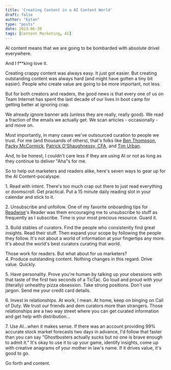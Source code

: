 ```yaml
---
title: 'Creating Content in a AI Content World'
draft: false
author: "Eytan"
type: "posts"
date: 2023-06-30
tags: [Content Marketing, AI]
---
```


AI content means that we are going to be bombarded with absolute drivel everywhere.  
  
And I f\*\*king love it.  
  
Creating crappy content was always easy. It just got easier. But creating outstanding content was always hard (and might have gotten a tiny bit easier). People who create value are going to be more important, not less.  
  
But for both creators and readers, the good news is that every one of us on Team Internet has spent the last decade of our lives in boot camp for getting better at ignoring crap.   
  
We already ignore banner ads (unless they are really, really good). We read a fraction of the emails we actually get. We scan articles - occasionally - and move on.  
  
Most importantly, in many cases we've outsourced curation to people we trust. For me (and thousands of others), that's folks like [Ben Thompson](https://www.linkedin.com/in/ACoAAALrq84Bo3p5Uo91j8ksHhMtTSOEBeXSak8), [Packy McCormick](https://www.linkedin.com/in/ACoAAAty-LgBgp0XrAabjkylbQqmRfaXm0Eb3bI), [Patrick O'Shaughnessy, CFA](https://www.linkedin.com/in/ACoAAAEVr%5FYBVju1ATivP3sTozjSy4QYgQSvy1Y), and [Tim Urban](https://www.linkedin.com/in/ACoAAAZyLSEBSQzCF9bHpBa8leGUnrcaRPbuD9Q).  
  
And, to be honest, I couldn't care less if they are using AI or not as long as they continue to deliver "Aha"s for me.  
  
So to help out marketers and readers alike, here's seven ways to gear up for the AI Content-pocalyspe.  
  
1\. Read with intent. There's too much crap out there to just read everything or doomscroll. Get practical. Put a 15 minute daily reading slot in your calendar and stick to it.  
  
2\. Unsubscribe and unfollow. One of my favorite onboarding tips for [Readwise](https://www.linkedin.com/company/readwise/)'s Reader was them encouraging me to unsubscribe to stuff as frequently as I subscribe. Time is your most precious resource. Guard it.  
  
3\. Build stables of curators. Find the people who consistently find great insights. Read their stuff. Then expand your scope by following the people they follow. It's not about a world of information at your fingertips any more. It's about the world's best curators curating that world.  
  
Those work for readers. But what about for us marketers?  
4\. Produce outstanding content. Nothing changes in this regard. Drive value. Quickly.  
  
5\. Have personality. Prove you're human by talking up your obessions with that taste of the first two seconds of a TicTac. Go loud and proud with your (literally) unhealthy pizza obsession. Take strong positions. Don't use jargon. Send me your credit card details.  
  
6\. Invest in relationships. At work, I mean. At home, keep on binging on Call of Duty. We trust our friends and dem curators more than strangers. Those relationships are a two way street where you can get curated information and get help with distribution...  
  
7\. Use AI...when it makes sense. If there was an account providing 99% accurate stock market forecasts two days in advance, I'd follow that faster than you can say "Ghostbusters actually sucks but no one is brave enough to admit it." It's okay to use it to up your game, identify insights, come up with creative anagrams of your mother in law's name. If it drives value, it's good to go.  
  
Go forth and content.   